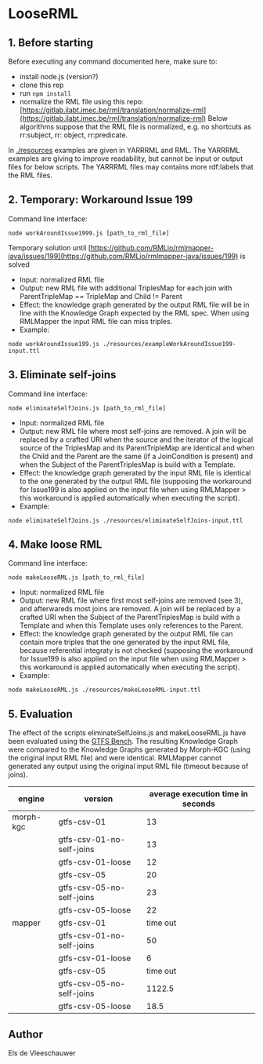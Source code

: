 # LooseRML

## 1. Before starting 

Before executing any command documented here, make sure to:
- install node.js (version?)
- clone this rep
- run `npm install`
- normalize the RML file using this repo:  
  [https://gitlab.ilabt.imec.be/rml/translation/normalize-rml](https://gitlab.ilabt.imec.be/rml/translation/normalize-rml)
  Below algorithms suppose that the RML file is normalized, e.g. no shortcuts as rr:subject, rr: object, rr:predicate.

In [./resources](./resources) examples are given in YARRRML and RML. The YARRRML examples are giving to improve readability, but cannot be input or output files for below scripts. The YARRRML files may contains more rdf:labels that the RML files. 

## 2. Temporary: Workaround Issue 199

Command line interface:
```
node workAroundIssue1999.js [path_to_rml_file]
```
Temporary solution until [https://github.com/RMLio/rmlmapper-java/issues/199](https://github.com/RMLio/rmlmapper-java/issues/199) is solved
- Input: normalized RML file
- Output: new RML file with additional TriplesMap for each join with ParentTripleMap == TripleMap and Child != Parent
- Effect: the knowledge graph generated by the output RML file will be in line with the Knowledge Graph expected by the RML spec. When using RMLMapper the input RML file can miss triples.  
- Example: 
```
node workAroundIssue199.js ./resources/exampleWorkAroundIssue199-input.ttl
```


## 3. Eliminate self-joins

Command line interface:
```
node eliminateSelfJoins.js [path_to_rml_file]
```
- Input: normalized RML file
- Output: new RML file where most self-joins are removed. A join will be replaced by a crafted URI when the source and the iterator of the logical source of the TriplesMap and its ParentTripleMap are identical and when the Child and the Parent are the same (if a JoinCondition is present) and when the Subject of the ParentTriplesMap is build with a Template. 
- Effect: the knowledge graph generated by the input RML file is identical to the one generated by the output RML file (supposing the workaround for Issue199 is also applied on the input file when using RMLMapper > this workaround is applied automatically when executing the script).
- Example: 
```
node eliminateSelfJoins.js ./resources/eliminateSelfJoins-input.ttl
```

## 4. Make loose RML

Command line interface:
```
node makeLooseRML.js [path_to_rml_file]
```
- Input: normalized RML file
- Output: new RML file where first most self-joins are removed (see 3), and afterwareds most joins are removed. A join will be replaced by a crafted URI when the Subject of the ParentTriplesMap is build with a Template and when this Template uses only references to the Parent. 
- Effect: the knowledge graph generated by the output RML file can contain more triples that the one generated by the input RML file, because referential integraty is not checked (supposing the workaround for Issue199 is also applied on the input file when using RMLMapper > this workaround is applied automatically when executing the script).
- Example: 
```
node makeLooseRML.js ./resources/makeLooseRML-input.ttl
```

## 5. Evaluation

The effect of the scripts eliminateSelfJoins.js and makeLooseRML.js have been evaluated using the [GTFS Bench](https://github.com/oeg-upm/gtfs-bench/). The resulting Knowledge Graph were compared to the Knowledge Graphs generated by Morph-KGC (using the original input RML file) and were identical. RMLMapper cannot generated any output using the original input RML file (timeout because of joins).    

| engine    | version                                 | average execution time in seconds   |
|-----------|-----------------------------------------|-------------------------------------|
| morph-kgc | gtfs-csv-01                             | 13                                  |
|           | gtfs-csv-01-no-self-joins               | 13                                  |
|           | gtfs-csv-01-loose                       | 12                                  |
|           | gtfs-csv-05                             | 20                                  |
|           | gtfs-csv-05-no-self-joins               | 23                                  |
|           | gtfs-csv-05-loose                       | 22                                  |
| mapper    | gtfs-csv-01                             | time out                            |
|           | gtfs-csv-01-no-self-joins               | 50                                  |
|           | gtfs-csv-01-loose                       | 6                                   |
|           | gtfs-csv-05                             | time out                            |
|           | gtfs-csv-05-no-self-joins               | 1122.5                              |
|           | gtfs-csv-05-loose                       | 18.5                                |




## Author
Els de Vleeschauwer
